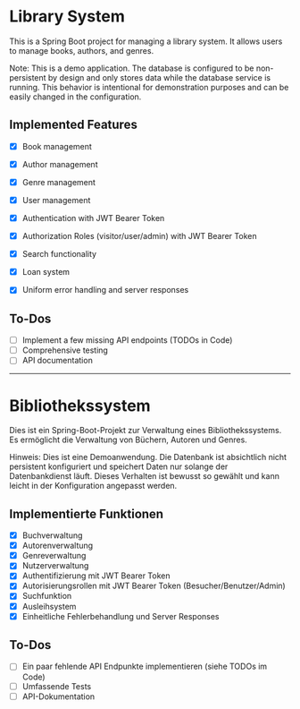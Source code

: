 # Library System

This is a Spring Boot project for managing a library system. It allows users to manage books, authors, and genres.

Note: This is a demo application. The database is configured to be non-persistent by design and only stores data while the database service is running.
This behavior is intentional for demonstration purposes and can be easily changed in the configuration.

## Implemented Features

- [x] Book management
- [x] Author management
- [x] Genre management
- [x] User management
- [x] Authentication with JWT Bearer Token
- [x] Authorization Roles (visitor/user/admin) with JWT Bearer Token
- [x] Search functionality
- [x] Loan system
- [x] Uniform error handling and server responses


## To-Dos

- [ ] Implement a few missing API endpoints (TODOs in Code)
- [ ] Comprehensive testing
- [ ] API documentation

---

# Bibliothekssystem

Dies ist ein Spring-Boot-Projekt zur Verwaltung eines Bibliothekssystems. Es ermöglicht die Verwaltung von Büchern, Autoren und Genres.

Hinweis: Dies ist eine Demoanwendung. Die Datenbank ist absichtlich nicht persistent konfiguriert und speichert Daten nur solange der Datenbankdienst läuft.
Dieses Verhalten ist bewusst so gewählt und kann leicht in der Konfiguration angepasst werden.

## Implementierte Funktionen

- [x] Buchverwaltung 
- [x] Autorenverwaltung
- [x] Genreverwaltung
- [x] Nutzerverwaltung 
- [x] Authentifizierung mit JWT Bearer Token
- [x] Autorisierungsrollen mit JWT Bearer Token (Besucher/Benutzer/Admin)
- [x] Suchfunktion
- [x] Ausleihsystem
- [x] Einheitliche Fehlerbehandlung und Server Responses

## To-Dos

- [ ] Ein paar fehlende API Endpunkte implementieren (siehe TODOs im Code)
- [ ] Umfassende Tests
- [ ] API-Dokumentation
